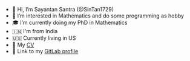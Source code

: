 - 👋 Hi, I’m Sayantan Santra (@SinTan1729)
- 👀 I’m interested in Mathematics and do some programming as hobby
- 🎓 I’m currently doing my PhD in Mathematics
- 🇮🇳 I'm from India
- 🇺🇸 Currently living in US
- 📄 My [CV](https://github.com/SinTan1729/CV/blob/main/CV.pdf)
- 🔗 Link to my [GitLab profile](https://gitlab.com/SinTan1729)

<!---
SinTan1729/SinTan1729 is a ✨ special ✨ repository because its `README.md` (this file) appears on your GitHub profile.
You can click the Preview link to take a look at your changes.
--->
